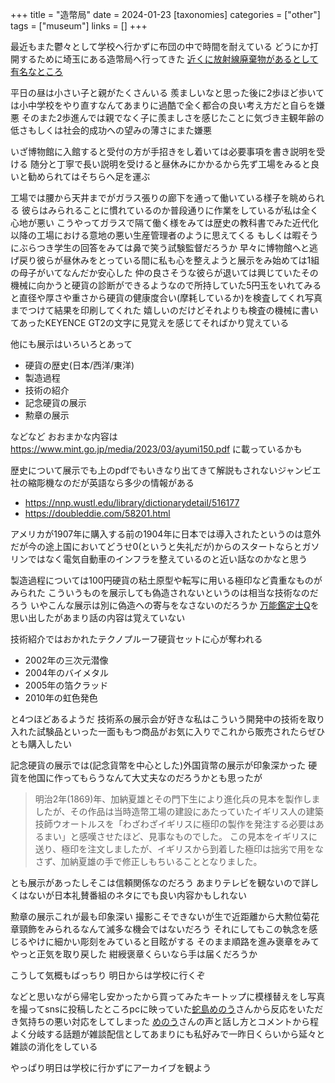 +++
title = "造幣局"
date = 2024-01-23
[taxonomies]
categories = ["other"]
tags = ["museum"]
links = []
+++


最近もまた鬱々として学校へ行かずに布団の中で時間を耐えている
どうにか打開するために埼玉にある造幣局へ行ってきた
[近くに放射線廃棄物があるとして有名なところ](https://www.mmc.co.jp/corporate/ja/company/env_disclosure/rd20230902.pdf)

平日の昼は小さい子と親がたくさんいる
羨ましいなと思った後に2歩ほど歩いては小中学校をやり直すなんてあまりに過酷で全く都合の良い考え方だと自らを嫌悪
そのまた2歩進んでは親でなく子に羨ましさを感じたことに気づき主観年齢の低さもしくは社会的成功への望みの薄さにまた嫌悪

いざ博物館に入館すると受付の方が手招きをし着いては必要事項を書き説明を受ける
随分と丁寧で長い説明を受けると昼休みにかかるから先ず工場をみると良いと勧められてはそちらへ足を運ぶ

工場では腰から天井までがガラス張りの廊下を通って働いている様子を眺められる
彼らはみられることに慣れているのか普段通りに作業をしているが私は全く心地が悪い
こうやってガラスで隔て働く様をみては歴史の教科書でみた近代化以降の工場における意地の悪い生産管理者のように思えてくる
もしくは暇そうにぶらつき学生の回答をみては鼻で笑う試験監督だろうか
早々に博物館へと逃げ戻り彼らが昼休みをとっている間に私も心を整えようと展示をみ始めては1組の母子がいてなんだか安心した
仲の良さそうな彼らが退いては興じていたその機械に向かうと硬貨の診断ができるようなので所持していた5円玉をいれてみると直径や厚さや重さから硬貨の健康度合い(摩耗しているか)を検査してくれ写真までつけて結果を印刷してくれた
嬉しいのだけどそれよりも検査の機械に書いてあったKEYENCE GT2の文字に見覚えを感じてそればかり覚えている

他にも展示はいろいろとあって
- 硬貨の歴史(日本/西洋/東洋)
- 製造過程
- 技術の紹介
- 記念硬貨の展示
- 勲章の展示

などなど
おおまかな内容は
<https://www.mint.go.jp/media/2023/03/ayumi150.pdf>
に載っているかも

歴史について展示でも上のpdfでもいきなり出てきて解説もされないジャンビエ社の縮彫機なのだが英語なら多少の情報がある
- <https://nnp.wustl.edu/library/dictionarydetail/516177>
- <https://doubleddie.com/58201.html>

アメリカが1907年に購入する前の1904年に日本では導入されたというのは意外だが今の途上国においてどうせ0(というと失礼だが)からのスタートならとガソリンではなく電気自動車のインフラを整えているのと近い話なのかなと思う

製造過程については100円硬貨の粘土原型や転写に用いる極印など貴重なものがみられた
こういうものを展示しても偽造されないというのは相当な技術なのだろう
いやこんな展示は別に偽造への寄与をなさないのだろうか
[万能鑑定士Q](https://promo.kadokawa.co.jp/qcomic/)を思い出したがあまり話の内容は覚えていない

技術紹介ではおかれたテクノプルーフ硬貨セットに心が奪われる
- 2002年の三次元潜像
- 2004年のバイメタル
- 2005年の箔クラッド
- 2010年の虹色発色

と4つほどあるようだ
技術系の展示会が好きな私はこういう開発中の技術を取り入れた試験品といった一面ももつ商品がお気に入りでこれから販売されたらぜひとも購入したい

記念硬貨の展示では(記念貨幣を中心とした)外国貨幣の展示が印象深かった
硬貨を他国に作ってもらうなんて大丈夫なのだろうかとも思ったが
> 明治2年(1869)年、加納夏雄とその門下生により進化兵の見本を製作しましたが、その作品は当時造幣工場の建設にあたっていたイギリス人の建築技師ウオートルスを「わざわざイギリスに極印の製作を発注する必要はあるまい」と感嘆させたほど、見事なものでした。
この見本をイギリスに送り、極印を注文しましたが、イギリスから到着した極印は拙劣で用をなさず、加納夏雄の手で修正しもちいることとなりました。

とも展示があったしそこは信頼関係なのだろう
あまりテレビを観ないので詳しくはないが日本礼賛番組のネタにでも良い内容かもしれない

勲章の展示これが最も印象深い
撮影こそできないが生で近距離から大勲位菊花章頸飾をみられるなんて滅多な機会ではないだろう
それにしてもこの執念を感じるやけに細かい彫刻をみていると目眩がする
そのまま順路を進み褒章をみてやっと正気を取り戻した
紺綬褒章くらいなら手は届くだろうか

こうして気概もばっちり
明日からは学校に行くぞ

などと思いながら帰宅し安かったから買ってみたキートップに模様替えをし写真を撮ってsnsに投稿したところpcに映っていた[蛇島めのう](https://www.youtube.com/@hebishima_menou)さんから反応をいただき気持ちの悪い対応をしてしまった
[めのう](https://www.youtube.com/@hebishima_menou)さんの声と話し方とコメントから程よく分岐する話題が雑談配信としてあまりにも私好みで一昨日くらいから延々と雑談の消化をしている

やっぱり明日は学校に行かずにアーカイブを観よう